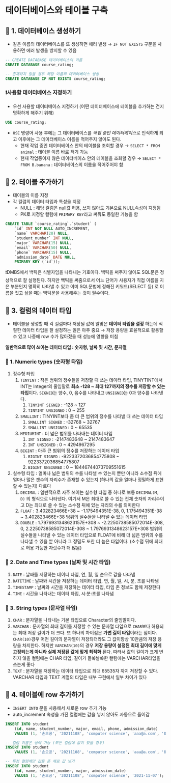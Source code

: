 # 데이터베이스와 테이블 구축

## 📌 1. 데이터베이스 생성하기

- 같은 이름의 데이터베이스를 또 생성하면 에러 발생 → `IF NOT EXISTS` 구문을 사용하면 에러 발생을 방지할 수 있음

```sql
-- CREATE DATABASE 데이터베이스의 이름
CREATE DATABASE course_rating;

-- 존재하지 않을 경우 해당 이름의 데이터베이스 생성
CREATE DATABASE IF NOT EXISTS course_rating;
```

### ❗️사용할 데이터베이스 지정하기

- 우선 사용할 데이터베이스 지정하기 (어떤 데이터베이스에 테이블을 추가하는 건지 명확하게 해주기 위해)

```sql
USE course_rating;
```

- `USE` 명령어 사용 후에는 그 데이터베이스를 *작업 중인 데이터베이스*로 인식하게 되고 이후에는 그 데이터베이스 이름을 적어주지 않아도 된다.
    - 현재 작업 중인 데이터베이스 안의 테이블을 조회할 경우 → `SELECT * FROM animal` : 테이블 이름 바로 적기 가능
    - 현재 작업중이지 않은 데이터베이스 안의 테이블을 조회할 경우 → `SELECT * FROM B.banana` : 데이터베이스의 이름을 적어주어야 함

## 📌 2. 테이블 추가하기

- 테이블의 이름 지정
- 각 컬럼의 데이터 타입과 특성을 지정
    - NULL : 해당 컬럼은 null값 허용, 쓰지 않아도 기본으로 NULL속성이 지정됨
    - PK로 지정할 컬럼에 `PRIMARY KEY`라고 써줘도 동일한 기능을 함

```sql
CREATE TABLE `course_rating`.`student` (
	`id` INT NOT NULL AUTO_INCREMENT,
	`name` VARCHAR(20) NULL,
	`student_number` INT NULL,
	`major` VARCHAR(15) NULL,
	`email` VARCHAR(50) NULL, 
	`phone` VARCHAR(15) NULL,
	`admission_date` DATE NULL,
	PRIMARY KEY (`id`));
```

❗️DMBS에서 백틱은 식별자임을 나타내는 기호이다. 백틱을 써주지 않아도 SQL문은 정상적으로 잘 실행된다. 하지만 백틱을 써줌으로서 어느 단어가 사용자가 직접 이름을 지은 부분인지 명확히 나타낼 수 있고 이미 SQL문법에 정해진 키워드(SELECT 등) 로 이름을 짓고 싶을 때는 백틱문을 사용해주는 것이 필수이다.

## 📌 3. 컬럼의 데이터 타입

- 테이블을 생성할 때 각 컬럼마다 저장될 값에 알맞은 **데이터 타입을 설정** 하는데 적절한 데이터 타입을 잘 설정하는 일은 아주 중요 → 저장 용량을 효율적으로 활용할 수 있고 나중에 row 수가 많아졌을 때 성능에 영향을 미침

**일반적으로 많이 쓰이는 데이터 타입 : 숫자형, 날짜 및 시간, 문자열**

### 📝 1. Numeric types (숫자형 타입)

1. 정수형 타입
    1. `TINYINT` : 작은 범위의 정수들을 저장할 때 쓰는 데이터 타입, TINYTINT에서 INT는 Integer의 줄임말로 **최소 -128 ~ 최대 127까지의 정수를 저장할 수 있는 타입**이다. `SIGNED`는 양수, 0, 음수를 나타내고 `UNSIGNED`는 0과 양수를 나타낸다.
        1. `TINYINT SIGNED` : -128 ~ 127
        2. `TINYINT UNSIGNED` : 0 ~ 255
    2. `SMALLINT` : TINYINT보다 좀 더 큰 범위의 정수를 나타낼 때 쓰는 데이터 타입 
        1. `SMALLINT SIGNED` : -32768 ~ 32767
        2. `SMALLINT UNSIGNED` : 0 ~ 65535
    3. `MEDIUMINT` : 더 넓은 범위를 나타내는 데이터 타입 
        1. `INT SIGNED` : -2147483648 ~ 2147483647
        2. `INT UNSIGNED` : 0 ~ 4294967295
    4. `BIGINT` : 아주 큰 범위의 정수를 저장하는 데이터 타입
        1. `BIGINT SIGNED` : -9223372036854775808 ~ 9223372036854775807
        2. `BIGINT UNSIGNED` : 0 ~ 18446744073709551615
2. 실수형 타입 : 얼마나 넓은 범위의 수를 나타낼 수 있는지 뿐만 아니라 소수점 뒤에 얼마나 많은 갯수의 자리수가 존재할 수 있는지 (하나의 값을 얼마나 정밀하게 표현할 수 있는지) 다르다
    1. `DECIMAL` : 일반적으로 자주 쓰이는 실수형 타입 중 하나로 보통 `DECIMAL(M, D)` 의 형식으로 나타낸다. 여기서 M은 최대로 쓸 수 있는 전체 숫자의 자리수이고 D는 최대로 쓸 수 있는 소수점 뒤에 있는 자리의 수를 의미한다 
    2. `FLOAT` : 3.402823466E+38 ~ -1.175494351E-38, 0, 1.175494351E-38 ~ 3.402823466E+38 범위의 실수들을 나타낼 수 있는 데이터 타입
    3. `DOUBLE` : 1.7976931348623157E+308 ~ -2.2250738585072014E-308, 0, 2.2250738585072014E-308 ~ 1.7976931348623157E+308 범위의 실수들을 나타낼 수 있는 데이터 타입으로 FLOAT에 비해 더 넓은 범위의 수를 나타낼 수 있을 뿐 아니라 그 정밀도 또한 더 높은 타입이다. (소수점 뒤에 최대로 허용 가능한 자릿수가 더 많음)
    

### 📝 2. Date and Time types (날짜 및 시간 타입)

1. `DATE` :  날짜를 저장하는 데이터 타입, 연, 월, 일 순으로 값을 나타냄
2. `DATETIME` : 날짜와 시간을 저장하는 데이터 타입, 연, 월, 일, 시, 분, 초를 나타냄
3. `TIMESTAMP` : 날짜와 시간을 저장하는 데이터 타입, 타임 존 정보도 함께 저장한다
4. `TIME` : 시간을 나타내는 데이터 타입, 시:분:초를 나타냄

### 📝 3. String types (문자열 타입)

1. `CHAR` : 문자열을 나타내는 기본 타입으로 Character의 줄임말이다. 
2. `VARCHAR` : 문자열의 최대 길이를 지정할 수 있는 문자열 타입으로 `CHAR`보다 허용되는 최대 저장 길이가 더 크다. 또 하나의 차이점은 **가변 길이 타입**이라는 점이다. `CHAR(10)`경우 어떤 길이의 문자열이 저장되더라도 그 값이항상 10만큼의 저장 용량을 차지한다. 하지만 `VARCHAR(10)`의 경우 **저장 용량이 설정된 최대 길이에 맞게 고정되는게 아니라 실제 저장된 값에 맞게 최적화** 된다. 따라서 값의 길이가 크게 변하지 않을 컬럼에는 CHAR 타입, 길이가 들쑥날쑥한 컬럼에는 VARCHAR타입을 쓰는게 좋다
3. `TEXT` : 문자열을 저장하는 데이터 타입으로 최대 65535자 까지 저장할 수 있다. VARCHAR 타입과 TEXT 계열의 타입은 내부 구현에서 일부 차이가 있다 

## 📌 4. 테이블에 row 추가하기

- `INSERT INTO` 문을 사용해서 새로운 row 추가 가능
- auto_increment 속성을 가진 컬럼에는 값을 넣지 않아도 자동으로 들어감

```sql
INSERT INTO student 
	(id, name, student_number, major, email, phone, admission_date)
	VALUES (1, '손오공', '20211108', 'computer science', 'aaa@a.com', '010-1234-5678', '2021-11-07');

-- 컬럼 이름은 생략 가능 (모든 컬럼에 값이 있을 경우)
INSERT INTO student 
	VALUES (1, '손오공', '20211108', 'computer science', 'aaa@a.com', '010-1234-5678', '2021-11-07');

-- 특정 컬럼에만 값을 준 채로 값 넣기
INSERT INTO student 
	(id, name, student_number, major, admission_date)
	VALUES (1, '손오공', '20211108', 'computer science', '2021-11-07');
```